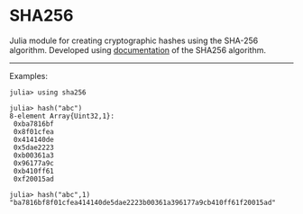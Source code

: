 SHA256
======

Julia module for creating cryptographic hashes using the SHA-256 algorithm. Developed using [documentation](http://csrc.nist.gov/groups/STM/cavp/documents/shs/sha256-384-512.pdf) of the SHA256 algorithm.

___

Examples:

    julia> using sha256

    julia> hash("abc")
    8-element Array{Uint32,1}:
     0xba7816bf
     0x8f01cfea
     0x414140de
     0x5dae2223
     0xb00361a3
     0x96177a9c
     0xb410ff61
     0xf20015ad

    julia> hash("abc",1)
    "ba7816bf8f01cfea414140de5dae2223b00361a396177a9cb410ff61f20015ad"

